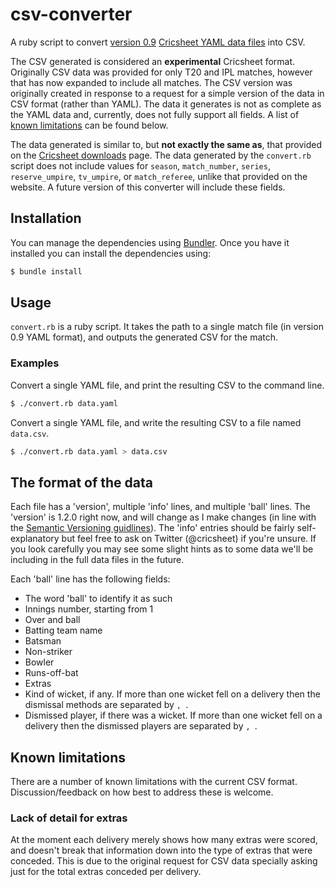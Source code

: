 # csv-converter

A ruby script to convert [version 0.9](http://cricsheet.org/format/) [Cricsheet YAML data files](http://cricsheet.org/downloads/) into CSV.

The CSV generated is considered an **experimental** Cricsheet format. Originally CSV data was provided for only T20 and IPL matches, however that has now expanded to include all matches. The CSV version was originally created in response to a request for a simple version of the data in CSV format (rather than YAML). The data it generates is not as complete as the YAML data and, currently, does not fully support all fields. A list of [known limitations](#known-limitations) can be found below.

The data generated is similar to, but **not exactly the same as**, that provided on the [Cricsheet downloads](http://cricsheet.org/downloads/) page. The data generated by the `convert.rb` script does not include values for `season`, `match_number`, `series`, `reserve_umpire`, `tv_umpire`, or `match_referee`, unlike that provided on the website. A future version of this converter will include these fields.  

## Installation

You can manage the dependencies using [Bundler](http://bundler.io/). Once you have it installed you can install the dependencies using:

```bash
$ bundle install
```

## Usage

`convert.rb` is a ruby script. It takes the path to a single match file (in version 0.9 YAML format), and outputs the generated CSV for the match.

### Examples

Convert a single YAML file, and print the resulting CSV to the command line.

```bash
$ ./convert.rb data.yaml
```

Convert a single YAML file, and write the resulting CSV to a file named `data.csv`.

```bash
$ ./convert.rb data.yaml > data.csv
```

## The format of the data

Each file has a 'version', multiple 'info' lines, and multiple 'ball' lines.
The 'version' is 1.2.0 right now, and will change as I make changes (in line 
with the [Semantic Versioning guidlines](http://semver.org/)). The 'info'
entries should be fairly self-explanatory but feel free to ask on
Twitter (@cricsheet) if you're unsure. If you look carefully you may see some
slight hints as to some data we'll be including in the full data files in
the future.

Each 'ball' line has the following fields:

  * The word 'ball' to identify it as such
  * Innings number, starting from 1
  * Over and ball
  * Batting team name
  * Batsman
  * Non-striker
  * Bowler
  * Runs-off-bat
  * Extras
  * Kind of wicket, if any. If more than one wicket fell on a delivery
    then the dismissal methods are separated by `, `.
  * Dismissed player, if there was a wicket. If more than one wicket
    fell on a delivery then the dismissed players are separated by `, `.

## Known limitations

There are a number of known limitations with the current CSV format. Discussion/feedback on how best to address these is welcome.

### Lack of detail for extras

At the moment each delivery merely shows how many extras were scored, and doesn't break that information down into the type of extras that were conceded. This is due to the original request for CSV data specially asking just for the total extras conceded per delivery.

